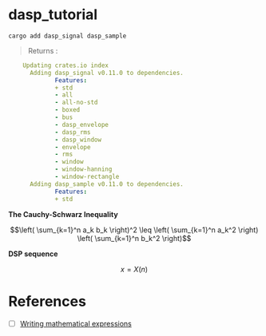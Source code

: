 # dasp_tutorial


```
cargo add dasp_signal dasp_sample
```
> Returns :
```yaml
    Updating crates.io index
      Adding dasp_signal v0.11.0 to dependencies.
             Features:
             + std
             - all
             - all-no-std
             - boxed
             - bus
             - dasp_envelope
             - dasp_rms
             - dasp_window
             - envelope
             - rms
             - window
             - window-hanning
             - window-rectangle
      Adding dasp_sample v0.11.0 to dependencies.
             Features:
             + std
```

**The Cauchy-Schwarz Inequality**

```math
\left( \sum_{k=1}^n a_k b_k \right)^2 \leq \left( \sum_{k=1}^n a_k^2 \right) \left( \sum_{k=1}^n b_k^2 \right)
```

**DSP sequence**

```math
x = X(n)
```

# References

- [ ] [Writing mathematical expressions](https://docs.github.com/en/get-started/writing-on-github/working-with-advanced-formatting/writing-mathematical-expressions)

```
